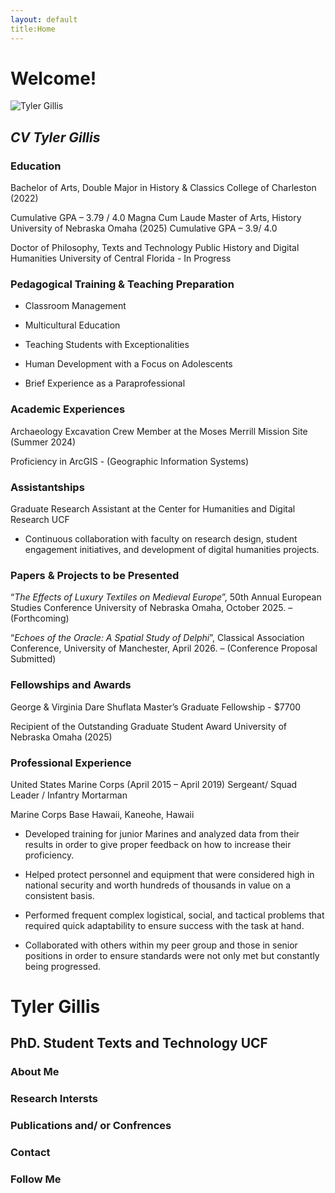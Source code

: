 ```yaml
---
layout: default
title:Home
---
```


# Welcome!

![Tyler Gillis](images/tyler.jpg)


## *CV Tyler Gillis*

### Education 
Bachelor of Arts, Double Major in History & Classics
College of Charleston (2022)

Cumulative GPA – 3.79 / 4.0
Magna Cum Laude
Master of Arts, History
University of Nebraska Omaha (2025)
Cumulative GPA – 3.9/ 4.0

Doctor of Philosophy, Texts and Technology
Public History and Digital Humanities
University of Central Florida - In Progress

### Pedagogical Training & Teaching Preparation
- Classroom Management

- Multicultural Education

- Teaching Students with Exceptionalities

- Human Development with a Focus on Adolescents

- Brief Experience as a Paraprofessional

### Academic Experiences
Archaeology Excavation Crew Member at the Moses Merrill Mission Site (Summer 2024) 

Proficiency in ArcGIS - (Geographic Information Systems)

### Assistantships
Graduate Research Assistant at the Center for Humanities and Digital Research UCF

- Continuous collaboration with faculty on research design, student engagement initiatives,
and development of digital humanities projects. 

### Papers & Projects to be Presented
“*The Effects of Luxury Textiles on Medieval Europe*”, 50th Annual European Studies Conference
University of Nebraska Omaha, October 2025. – (Forthcoming)

“*Echoes of the Oracle: A Spatial Study of Delphi*”, Classical Association Conference, University
of Manchester, April 2026. – (Conference Proposal Submitted) 

### Fellowships and Awards
George & Virginia Dare Shuflata Master’s Graduate Fellowship - $7700

Recipient of the Outstanding Graduate Student Award University of Nebraska Omaha (2025)

### Professional Experience
United States Marine Corps (April 2015 – April 2019)
Sergeant/ Squad Leader / Infantry Mortarman

Marine Corps Base Hawaii, Kaneohe, Hawaii 
- Developed training for junior Marines and analyzed data from their results in order to
give proper feedback on how to increase their proficiency. 

- Helped protect personnel and equipment that were considered high in national security
and worth hundreds of thousands in value on a consistent basis. 

- Performed frequent complex logistical, social, and tactical problems that required quick
adaptability to ensure success with the task at hand.

-  Collaborated with others within my peer group and those in senior positions in order to
ensure standards were not only met but constantly being progressed. 

# Tyler Gillis
## PhD. Student Texts and Technology UCF

### About Me

### Research Intersts

### Publications and/ or Confrences

### Contact

### Follow Me